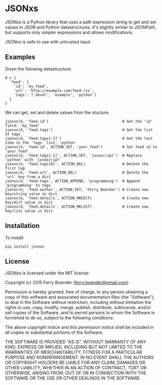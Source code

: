 JSONxs
======

JSONxs is a Python library that uses a path expression string to get and set
values in JSON and Python datastructures. It's slightly similar to JSONPath,
but supports only simpler expressions and allows modifications.

JSONxs is safe to use with untrusted input.

Examples
--------

Given the folowing datastructure:

    d = {
      'feed': {
        'id': 'my_feed',
        'url': 'http://example.com/feed.rss',
        'tags': ['devel', 'example', 'python']
      }
    }

We can get, set and delete values from the stucture.

    jsonxs(d, 'feed.id')                                  # Get the 'id' field: 'my_feed'
    jsonxs(d, 'feed.tags')                                # Get the list of tags.
    jsonxs(d, 'feed.tags[-1]')                            # Get the last item in the 'tags' list: 'python'
    jsonxs(d, 'feed.id', ACTION_SET, 'your_feed')         # Set feed id to 'your_feed'
    jsonxs(d, 'feed.tags[-1]', ACTION_SET, 'javascript')  # Replace 'python' with 'javascript'
    jsonxs(d, 'feed.tags[0]', ACTION_DEL)                 # Delete the first tag
    jsonxs(d, 'feed.url', ACTION_DEL)                     # Delete the 'url' key from a dict
    jsonxs(d, 'feed.tags', ACTION_APPEND, 'programming')  # Append 'programming' to tags
    jsonxs(d, 'feed.author', ACTION_SET, 'Ferry Boender') # Create new key/string value in dict 
    jsonxs(d, 'feed.details', ACTION_MKDICT)              # Create new key/dict value in dict
    jsonxs(d, 'feed.details', ACTION_MKLIST)              # Create new key/list value in dict

Installation
------------

To install:

    pip install jsonxs

License
-------

JSONxs is licensed under the MIT license:

Copyright (c) 2015 Ferry Boender (ferry.boender@gmail.com)

Permission is hereby granted, free of charge, to any person obtaining
a copy of this software and associated documentation files (the
"Software"), to deal in the Software without restriction, including
without limitation the rights to use, copy, modify, merge, publish,
distribute, sublicense, and/or sell copies of the Software, and to
permit persons to whom the Software is furnished to do so, subject to
the following conditions:

The above copyright notice and this permission notice shall be
included in all copies or substantial portions of the Software.

THE SOFTWARE IS PROVIDED "AS IS", WITHOUT WARRANTY OF ANY KIND,
EXPRESS OR IMPLIED, INCLUDING BUT NOT LIMITED TO THE WARRANTIES OF
MERCHANTABILITY, FITNESS FOR A PARTICULAR PURPOSE AND
NONINFRINGEMENT. IN NO EVENT SHALL THE AUTHORS OR COPYRIGHT HOLDERS BE
LIABLE FOR ANY CLAIM, DAMAGES OR OTHER LIABILITY, WHETHER IN AN ACTION
OF CONTRACT, TORT OR OTHERWISE, ARISING FROM, OUT OF OR IN CONNECTION
WITH THE SOFTWARE OR THE USE OR OTHER DEALINGS IN THE SOFTWARE.
